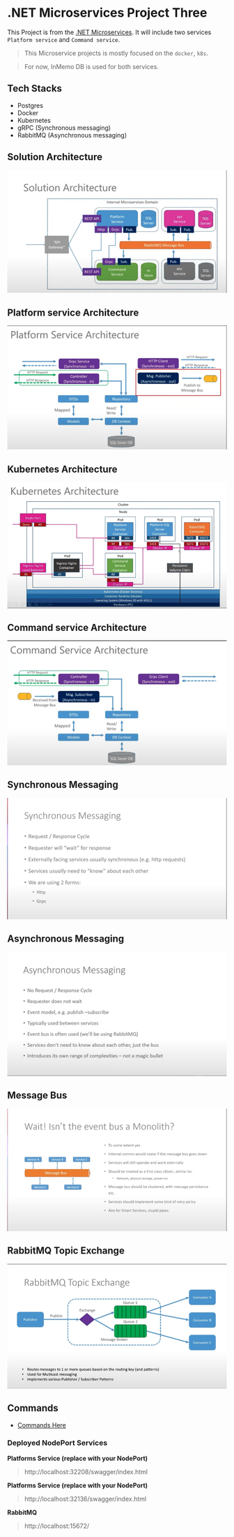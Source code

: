# .NET Microservices Project Three

This Project is from the [.NET Microservices](https://www.youtube.com/watch?v=DgVjEo3OGBI).
It will include two services `Platform service` and `Command service`.

> This Microservice projects is mostly focused on the `docker`, `k8s`. <br/>

> For now, InMemo DB is used for both services.

## Tech Stacks

-   Postgres
-   Docker
-   Kubernetes
-   gRPC (Synchronous messaging)
-   RabbitMQ (Asynchronous messaging)

## Solution Architecture

![Solution Architecture](examples/solution-architecture.png)

## Platform service Architecture

![Platform service Architecture](examples/platform-service-architecture.png)

## Kubernetes Architecture

![Kubernetes Architecture](examples/kubernetes-architecture.png)

## Command service Architecture

![Command service Architecture](examples/command-service-architecture.png)

## Synchronous Messaging

![Synchronous Messaging](examples/synchronous-messaging.png)

## Asynchronous Messaging

![Asynchronous Messaging](examples/asynchronous-messaging.png)

## Message Bus

![Asynchronous Messaging](examples/message-bus.png)

## RabbitMQ Topic Exchange

![RabbitMQ Topic Exchange](examples/rabbitmq-topic-exchange.png)

## Commands

-   [Commands Here](./Commands.md)

### Deployed NodePort Services

**Platforms Service (replace with your NodePort)**

> http://localhost:32208/swagger/index.html <br/>

**Platforms Service (replace with your NodePort)**

> http://localhost:32136/swagger/index.html <br/>

**RabbitMQ**

> http://localhost:15672/
